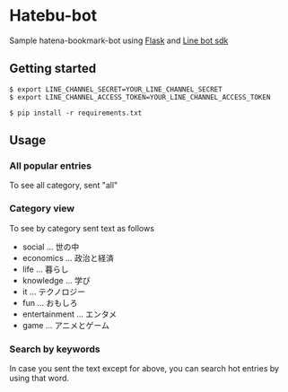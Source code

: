 # Hatebu-bot

Sample hatena-bookmark-bot using [Flask](http://flask.pocoo.org/) and [Line bot sdk](https://github.com/line/line-bot-sdk-python)


## Getting started

```
$ export LINE_CHANNEL_SECRET=YOUR_LINE_CHANNEL_SECRET
$ export LINE_CHANNEL_ACCESS_TOKEN=YOUR_LINE_CHANNEL_ACCESS_TOKEN

$ pip install -r requirements.txt
```

## Usage

### All popular entries
To see all category, sent "all"

### Category view
To see by category sent text as follows

- social … 世の中
- economics … 政治と経済
- life … 暮らし
- knowledge … 学び
- it … テクノロジー
- fun … おもしろ
- entertainment … エンタメ
- game … アニメとゲーム

### Search by keywords

In case you sent the text except for above, you can search hot entries by using that word.
